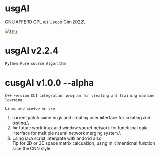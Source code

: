 # usgAI
GNU AFFERO GPL (c) Useop Gim 2022\

[![Hits](https://hits.seeyoufarm.com/api/count/incr/badge.svg?url=https%3A%2F%2Fgithub.com%2FNaptwen%2FOpen_pyAI&count_bg=%2379C83D&title_bg=%23555555&icon=&icon_color=%23E7E7E7&title=hits&edge_flat=false)](https://hits.seeyoufarm.com)

# usgAI v2.2.4
``Python Pure source Algorithm``

# cusgAI v1.0.0 --alpha 
```C++ version CLI integration program for creating and training machine learning```

```Linux and window os are ```
1. current patch some bugs and creating user interface for creating and testing.\
2. for future work linux and window socket network for functional data interface for multiple neural network merging system.\
3. Using java script intergrate with andorid also.\
Tip for 2D or 3D space matrix calcualtion, using m_dimentional function slice the CNN style. 
